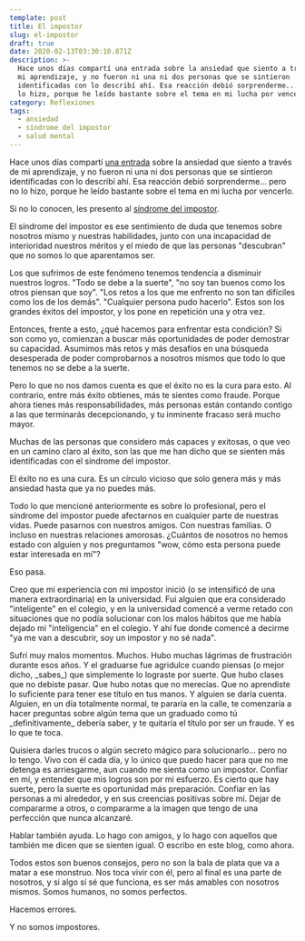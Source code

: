 ```yaml
---
template: post
title: El impostor
slug: el-impostor
draft: true
date: 2020-02-13T03:30:10.871Z
description: >-
  Hace unos días compartí una entrada sobre la ansiedad que siento a través de
  mi aprendizaje, y no fueron ni una ni dos personas que se sintieron
  identificadas con lo describí ahí. Esa reacción debió sorprenderme... pero no
  lo hizo, porque he leído bastante sobre el tema en mi lucha por vencerlo.
category: Reflexiones
tags:
  - ansiedad
  - síndrome del impostor
  - salud mental
---
```

Hace unos días compartí [una entrada](/la-ansiedad-del-constante-aprendizaje) sobre la ansiedad que siento a través de mi aprendizaje, y no fueron ni una ni dos personas que se sintieron identificadas con lo describí ahí. Esa reacción debió sorprenderme... pero no lo hizo, porque he leído bastante sobre el tema en mi lucha por vencerlo.

Si no lo conocen, les presento al [síndrome del impostor](https://es.wikipedia.org/wiki/S%C3%ADndrome_del_impostor).

El síndrome del impostor es ese sentimiento de duda que tenemos sobre nosotros mismo y nuestras habilidades, junto con una incapacidad de interioridad nuestros méritos y el miedo de que las personas "descubran" que no somos lo que aparentamos ser.

Los que sufrimos  de este fenómeno tenemos tendencia a disminuir nuestros logros. "Todo se debe a la suerte", "no soy tan buenos como los otros piensan que soy". "Los retos a los que me enfrento no son tan difíciles como los de los demás". "Cualquier persona pudo hacerlo". Estos son los grandes éxitos del impostor, y los pone en repetición una y otra vez.

Entonces, frente a esto, ¿qué hacemos para enfrentar esta condición? Si son como yo, comienzan a buscar más oportunidades de poder demostrar su capacidad. Asumimos más retos y más desafíos en una búsqueda desesperada de poder comprobarnos a nosotros mismos que todo lo que tenemos no se debe a la suerte.

Pero lo  que no nos damos cuenta es que el éxito no es la cura para esto. Al contrario, entre más éxito obtienes, más te sientes como fraude. Porque ahora tienes más responsabilidades, más personas están contando contigo a las que terminarás decepcionando, y tu inminente fracaso será mucho mayor.

Muchas de las personas que considero más capaces y exitosas, o que veo en un camino claro al éxito, son las que me han dicho que se sienten más identificadas con el síndrome del impostor.

El éxito no es una cura. Es un círculo vicioso que solo genera más y más ansiedad hasta que ya no puedes más.

Todo lo que mencioné anteriormente es sobre lo profesional, pero el síndrome del impostor puede afectarnos en cualquier parte de nuestras vidas. Puede pasarnos con nuestros amigos. Con nuestras familias. O incluso en nuestras relaciones amorosas. ¿Cuántos de nosotros no hemos estado con alguien y nos preguntamos "wow, cómo esta persona puede estar interesada en mí"?

Eso pasa.

Creo que mi experiencia con mi impostor inició (o se intensificó de una manera extraordinaria) en la universidad. Fui alguien que era considerado "inteligente" en el colegio, y en la universidad comencé a verme retado con situaciones que no podía solucionar con los malos hábitos que me había dejado mi "inteligencia" en el colegio. Y ahí fue donde comencé a decirme "ya me van a descubrir, soy un impostor y no sé nada".

Sufrí muy malos momentos. Muchos. Hubo muchas lágrimas de frustración durante esos años. Y el graduarse fue agridulce cuando piensas (o mejor dicho, \_sabes\_) que simplemente lo lograste por suerte. Que hubo clases que no debiste pasar. Que hubo notas que no merecías. Que no aprendiste lo suficiente para tener ese título en tus manos. Y alguien se daría cuenta. Alguien, en un día totalmente normal, te pararía en la calle, te comenzaría a hacer preguntas sobre algún tema que un graduado como tú \_definitivamente\_ debería saber, y te quitaría el título por ser un fraude. Y es lo que te toca.

Quisiera darles trucos o algún secreto mágico para solucionarlo... pero no lo tengo. Vivo con él cada día, y lo único que puedo hacer para que no me detenga es arriesgarme, aun cuando me sienta como un impostor. Confiar en mí, y entender que mis logros son por mi esfuerzo. Es cierto que hay suerte, pero la suerte es oportunidad más preparación. Confiar en las personas a mi alrededor, y en sus creencias positivas sobre mí. Dejar de compararme a otros, o compararme a la imagen que tengo de una perfección que nunca alcanzaré.

Hablar también ayuda. Lo hago con amigos, y lo hago con aquellos que también me dicen que se sienten igual. O escribo en este blog, como ahora.

Todos estos son buenos consejos, pero no son la bala de plata que va a matar a ese monstruo. Nos toca vivir con él, pero al final es una parte de nosotros, y si algo sí sé que funciona, es ser más amables con nosotros mismos. Somos humanos, no somos perfectos.

Hacemos errores.

Y no somos impostores.
